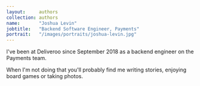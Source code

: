 ```yaml
---
layout:     authors
collection: authors
name:       "Joshua Levin"
jobtitle:   "Backend Software Engineer, Payments"
portrait:   "/images/portraits/joshua-levin.jpg"
---
```


I've been at Deliveroo since September 2018 as a backend engineer on the Payments team.

When I'm not doing that you'll probably find me writing stories, enjoying board games or taking photos.
